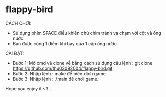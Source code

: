 # flappy-bird

CÁCH CHƠI: 
+ Sử dụng phím SPACE điều khiển chú chim tránh va chạm với cột và ống nước
+ Bạn được cộng 1 điểm khi bay qua 1 cặp ống nước.

CÀI ĐẶT:
+ Bước 1: Mở cmd và clone về bằng cách sử dụng câu lệnh : git clone https://github.com/thu03092004/flappy-bird.git
+ Bước 2: Nhập lệnh : make để biên dịch game
+ Bước 3: Nhập lệnh : .\main để chơi game.

Hope you enjoy it <3 .
